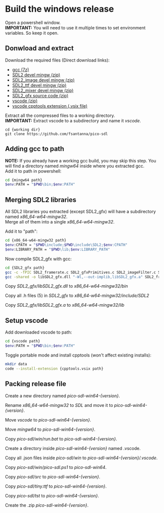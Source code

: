 # Build the windows release

Open a powershell window.  
**IMPORTANT:** You will need to use it multiple times to set environment variables. So keep it open.

## Donwload and extract

Download the required files (Direct download links):
* [gcc (7z)](https://github.com/niXman/mingw-builds-binaries/releases/download/14.2.0-rt_v12-rev2/x86_64-14.2.0-release-win32-seh-ucrt-rt_v12-rev2.7z)
* [SDL2 devel mingw (zip)](https://github.com/libsdl-org/SDL/releases/download/release-2.32.2/SDL2-devel-2.32.2-mingw.zip)
* [SDL2_image devel mingw (zip)](https://github.com/libsdl-org/SDL_image/releases/download/release-2.8.8/SDL2_image-devel-2.8.8-mingw.zip)
* [SDL2_ttf devel mingw (zip)](https://github.com/libsdl-org/SDL_ttf/releases/download/release-2.24.0/SDL2_ttf-devel-2.24.0-mingw.zip)
* [SDL2_mixer devel mingw (zip)](https://github.com/libsdl-org/SDL_mixer/releases/download/release-2.8.1/SDL2_mixer-devel-2.8.1-mingw.zip)
* [SDL2_gfx source code (zip)](http://www.ferzkopp.net/Software/SDL2_gfx/SDL2_gfx-1.0.4.zip)
* [vscode (zip)](https://code.visualstudio.com/sha/download?build=stable&os=win32-x64-archive)
* [vscode cpptools extension (.vsix file)](https://github.com/microsoft/vscode-cpptools/releases/download/v1.23.6/cpptools-windows-x64.vsix)

Extract all the compressed files to a working directory.  
**IMPORTANT:** Extract vscode to a subdirectory and name it *vscode*.

```
cd {working dir}
git clone https://github.com/fsantanna/pico-sdl
```

## Adding gcc to path

**NOTE:** If you already have a working gcc build, you may skip this step.
You will find a directory named *mingw64* inside where you extracted gcc.  
Add it to path in powershell:
```sh
cd {mingw64 path}
$env:PATH = "$PWD\bin;$env:PATH"
```

## Merging SDL2 libraries

All SDL2 libraries you extracted (except SDL2_gfx) will have a subdirectory named *x86_64-w64-mingw32*.  
Merge all of them into a single *x86_64-w64-mingw32*.

Add it to "path":
```sh
cd {x86_64-w64-mingw32 path}
$env:CPATH = "$PWD\include;$PWD\include\SDL2;$env:CPATH"
$env:LIBRARY_PATH = "$PWD\lib;$env:LIBRARY_PATH"
```

Now compile SDL2_gfx with gcc:
```sh
cd {SDL2_gfx path}
gcc -c -fPIC SDL2_framerate.c SDL2_gfxPrimitives.c SDL2_imageFilter.c SDL2_rotozoom.c
gcc -shared -o libSDL2_gfx.dll "-Wl,--out-implib,libSDL2_gfx.a" SDL2_framerate.o SDL2_gfxPrimitives.o SDL2_imageFilter.o SDL2_rotozoom.o -lSDL2
```

Copy *SDL2_gfx/libSDL2_gfx.dll* to *x86_64-w64-mingw32/bin*

Copy all .h files (5) in *SDL2_gfx* to *x86_64-w64-mingw32/include/SDL2*

Copy *SDL2_gfx/libSDL2_gfx.a* to *x86_64-w64-mingw32/lib*

## Setup vscode

Add downloaded vscode to path:
```sh
cd {vscode path}
$env:PATH = "$PWD\bin;$env:PATH"
```

Toggle portable mode and install cpptools (won't affect existing installs):

```sh
mkdir data
code --install-extension {cpptools.vsix path}
```

## Packing release file

Create a new directory named *pico-sdl-win64-{version}*.

Rename *x86_64-w64-mingw32* to *SDL* and move it to *pico-sdl-win64-{version}*.

Move *vscode* to *pico-sdl-win64-{version}*.

Move *mingw64* to *pico-sdl-win64-{version}*.

Copy *pico-sdl/win/run.bat* to *pico-sdl-win64-{version}*.

Create a directory inside *pico-sdl-win64-{version}* named .vscode.

Copy all .json files inside *pico-sdl/win* to *pico-sdl-win64-{version}/.vscode*.

Copy *pico-sdl/win/pico-sdl.ps1* to *pico-sdl-win64*.

Copy *pico-sdl/src* to *pico-sdl-win64-{version}*.

Copy *pico-sdl/tiny.ttf* to *pico-sdl-win64-{version}*.

Copy *pico-sdl/tst* to *pico-sdl-win64-{version}*.

Create the .zip *pico-sdl-win64-{version}*.

